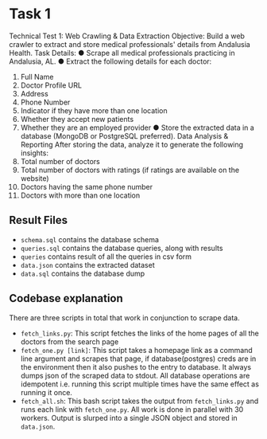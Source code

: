 # Task 1
Technical Test 1: Web Crawling & Data Extraction
Objective: Build a web crawler to extract and store medical professionals' details from
Andalusia Health.
Task Details:
● Scrape all medical professionals practicing in Andalusia, AL.
● Extract the following details for each doctor:
1. Full Name
2. Doctor Profile URL
3. Address
4. Phone Number
5. Indicator if they have more than one location
6. Whether they accept new patients
7. Whether they are an employed provider
● Store the extracted data in a database (MongoDB or PostgreSQL preferred).
Data Analysis & Reporting
After storing the data, analyze it to generate the following insights:
1. Total number of doctors
2. Total number of doctors with ratings (if ratings are available on the website)
3. Doctors having the same phone number
4. Doctors with more than one location

## Result Files 
- `schema.sql` contains the database schema
- `queries.sql` contains the database queries, along with results
- `queries` contains result of all the queries in csv form
- `data.json` contains the extracted dataset
- `data.sql` contains the database dump

## Codebase explanation
There are three scripts in total that work in conjunction to scrape data.
- `fetch_links.py`: This script fetches the links of the home pages of all the doctors from the search page
- `fetch_one.py [link]`: This script takes a homepage link as a command line argument and scrapes that page, if database(postgres) creds are in the environment then it also pushes to the entry to database. It always dumps json of the scraped data to stdout. All database operations are idempotent i.e. running this script multiple times have the same effect as running it once.
- `fetch_all.sh`: This bash script takes the output from `fetch_links.py` and runs each link with `fetch_one.py`. All work is done in parallel with 30 workers. Output is slurped into a single JSON object and stored in `data.json`.

